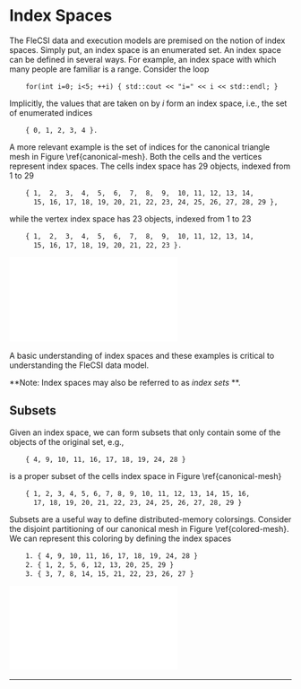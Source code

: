 <!-- CINCHDOC DOCUMENT(Developer Guide) SECTION(Index Spaces) -->

# Index Spaces

The FleCSI data and execution models are premised on the notion of index
spaces. Simply put, an index space is an enumerated set. An index space
can be defined in several ways. For example, an index space with which
many people are familiar is a range. Consider the loop
```
    for(int i=0; i<5; ++i) { std::cout << "i=" << i << std::endl; }
```
Implicitly, the values that are taken on by *i* form an index space, i.e.,
the set of enumerated indices
```
    { 0, 1, 2, 3, 4 }.
```
A more relevant example is the set of indices for the canonical triangle
mesh in Figure \ref{canonical-mesh}. Both the cells and the vertices
represent index spaces. The cells index space has 29 objects, indexed
from 1 to 29
```
    { 1,  2,  3,  4,  5,  6,  7,  8,  9,  10, 11, 12, 13, 14,
      15, 16, 17, 18, 19, 20, 21, 22, 23, 24, 25, 26, 27, 28, 29 },
```
while the vertex index space has 23 objects, indexed from 1 to 23
```
    { 1,  2,  3,  4,  5,  6,  7,  8,  9,  10, 11, 12, 13, 14,
      15, 16, 17, 18, 19, 20, 21, 22, 23 }.
```

![A canonical triangle mesh example with cells and vertices.\label{canonical-mesh}](canonical-mesh.pdf)

A basic understanding of index spaces and these  examples is critical to
understanding the FleCSI data model.

**Note: Index spaces may also be referred to as *index sets* **.

## Subsets

Given an index space, we can form subsets that only contain some of the
objects of the original set, e.g.,
```
    { 4, 9, 10, 11, 16, 17, 18, 19, 24, 28 }
```
is a proper subset of the cells index space in Figure
\ref{canonical-mesh}
```
    { 1, 2, 3, 4, 5, 6, 7, 8, 9, 10, 11, 12, 13, 14, 15, 16,
      17, 18, 19, 20, 21, 22, 23, 24, 25, 26, 27, 28, 29 }
```

Subsets are a useful way to define distributed-memory colorsings.
Consider the disjoint partitioning of our canonical mesh in Figure
\ref{colored-mesh}. We can represent this coloring by defining the
index spaces
```
    1. { 4, 9, 10, 11, 16, 17, 18, 19, 24, 28 }
    2. { 1, 2, 5, 6, 12, 13, 20, 25, 29 }
    3. { 3, 7, 8, 14, 15, 21, 22, 23, 26, 27 }
```

![Disjoint coloring of our canonical triangle mesh.\label{colored-mesh}](colored-mesh.pdf)

--------------------------------------------------------------------------------

<!-- vim: set tabstop=2 shiftwidth=2 expandtab fo=cqt tw=72 : -->
